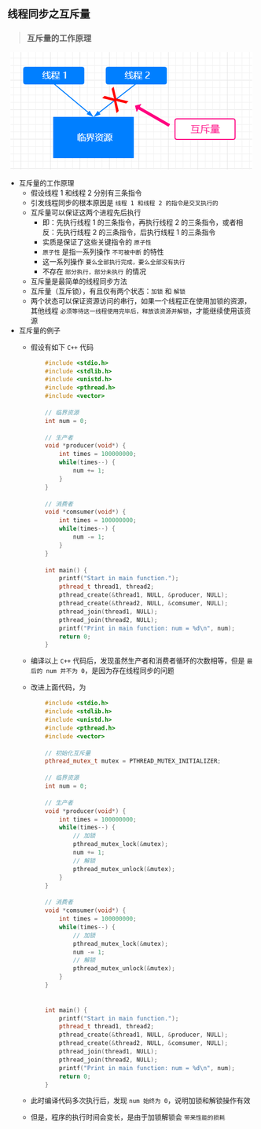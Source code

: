 ## 线程同步之互斥量

>### 互斥量的工作原理

<div align="center">
    <img src="img/mutex.png" height="239" alt="" />
</div>

* 互斥量的工作原理
    * 假设线程 1 和线程 2 分别有三条指令
    * 引发线程同步的根本原因是 `线程 1 和线程 2 的指令是交叉执行的`
    * 互斥量可以保证这两个进程先后执行
        * 即：先执行线程 1 的三条指令，再执行线程 2 的三条指令，或者相反：先执行线程 2 的三条指令，后执行线程 1 的三条指令
        * 实质是保证了这些关键指令的 `原子性`
        * `原子性` 是指一系列操作 `不可被中断` 的特性
        * 这一系列操作 `要么全部执行完成，要么全部没有执行`
        * 不存在 `部分执行，部分未执行` 的情况
    * 互斥量是最简单的线程同步方法
    * 互斥量（互斥锁），有且仅有两个状态：`加锁` 和 `解锁`
    * 两个状态可以保证资源访问的串行，如果一个线程正在使用加锁的资源，其他线程 `必须等待这一线程使用完毕后，释放该资源并解锁`，才能继续使用该资源
* 互斥量的例子
    * 假设有如下 `C++` 代码
        
        ```C++
            #include <stdio.h>
            #include <stdlib.h>
            #include <unistd.h>
            #include <pthread.h>
            #include <vector>
            
            // 临界资源
            int num = 0;
            
            // 生产者
            void *producer(void*) {
                int times = 100000000;
                while(times--) {
                    num += 1;
                }
            }
            
            // 消费者
            void *comsumer(void*) {
                int times = 100000000;
                while(times--) {
                    num -= 1;
                }
            }
            
            int main() {
                printf("Start in main function.");
                pthread_t thread1, thread2;
                pthread_create(&thread1, NULL, &producer, NULL);
                pthread_create(&thread2, NULL, &comsumer, NULL);
                pthread_join(thread1, NULL);
                pthread_join(thread2, NULL);
                printf("Print in main function: num = %d\n", num);
                return 0;
            }
        ```
        
    * 编译以上 `C++` 代码后，发现虽然生产者和消费者循环的次数相等，但是 `最后的 num 并不为 0`，是因为存在线程同步的问题
    * 改进上面代码，为
    
        ```C++
            #include <stdio.h>
            #include <stdlib.h>
            #include <unistd.h>
            #include <pthread.h>
            #include <vector>
            
            // 初始化互斥量  
            pthread_mutex_t mutex = PTHREAD_MUTEX_INITIALIZER;
            
            // 临界资源
            int num = 0;
            
            // 生产者
            void *producer(void*) {
                int times = 100000000;
                while(times--) {
                    // 加锁
                    pthread_mutex_lock(&mutex);
                    num += 1;
                    // 解锁
                    pthread_mutex_unlock(&mutex);
                }
            }
            
            // 消费者
            void *comsumer(void*) {
                int times = 100000000;
                while(times--) {
                    // 加锁
                    pthread_mutex_lock(&mutex);
                    num -= 1;
                    // 解锁
                    pthread_mutex_unlock(&mutex);
                }
            }
            
            
            int main() {
                printf("Start in main function.");
                pthread_t thread1, thread2;
                pthread_create(&thread1, NULL, &producer, NULL);
                pthread_create(&thread2, NULL, &comsumer, NULL);
                pthread_join(thread1, NULL);
                pthread_join(thread2, NULL);
                printf("Print in main function: num = %d\n", num);
                return 0;
            }
        ```
    
    * 此时编译代码多次执行后，发现 `num 始终为 0`，说明加锁和解锁操作有效
    * 但是，程序的执行时间会变长，是由于加锁解锁会 `带来性能的损耗`
